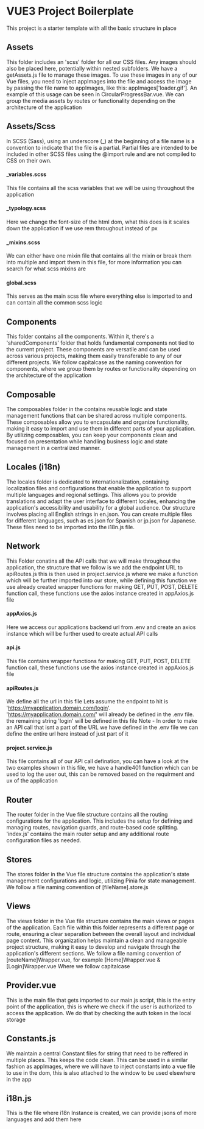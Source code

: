 # VUE3 Project Boilerplate

This project is a starter template with all the basic structure in place

## Assets

This folder includes an 'scss' folder for all our CSS files. Any images should also be placed here, potentially within nested subfolders. We have a getAssets.js file to manage these images. To use these images in any of our Vue files, you need to inject appImages into the file and access the image by passing the file name to appImages, like this: appImages['loader.gif']. An example of this usage can be seen in CircularProgressBar.vue.
We can group the media assets by routes or functionality depending on the architecture of the application

## Assets/Scss

In SCSS (Sass), using an underscore (\_) at the beginning of a file name is a convention to indicate that the file is a partial. Partial files are intended to be included in other SCSS files using the @import rule and are not compiled to CSS on their own.

#### \_variables.scss

This file contains all the scss variables that we will be using throughout the application

#### \_typology.scss

Here we change the font-size of the html dom, what this does is it scales down the application if we use rem throughout instead of px

#### \_mixins.scss

We can either have one mixin file that contains all the mixin or break them into multiple and import them in this file, for more information you can search for what scss mixins are

#### global.scss

This serves as the main scss file where everything else is imported to and can contain all the common scss logic

## Components

This folder contains all the components. Within it, there's a 'sharedComponents' folder that holds fundamental components not tied to the current project. These components are versatile and can be used across various projects, making them easily transferable to any of our different projects.
We follow capitalcase as the naming convention for components, where we group them by routes or functionality depending on the architecture of the application

## Composable

The composables folder in the contains reusable logic and state management functions that can be shared across multiple components. These composables allow you to encapsulate and organize functionality, making it easy to import and use them in different parts of your application. By utilizing composables, you can keep your components clean and focused on presentation while handling business logic and state management in a centralized manner.

## Locales (i18n)

The locales folder is dedicated to internationalization, containing localization files and configurations that enable the application to support multiple languages and regional settings. This allows you to provide translations and adapt the user interface to different locales, enhancing the application's accessibility and usability for a global audience. Our structure involves placing all English strings in en.json. You can create multiple files for different languages, such as es.json for Spanish or jp.json for Japanese. These files need to be imported into the i18n.js file.

## Network

This Folder conatins all the API calls that we will make throughout the application, the structure that we follow is we add the endpoint URL to apiRoutes.js this is then used in project.service.js where we make a function which will be further imported into our store, while defining this function we use already created wrapper functions for making GET, PUT, POST, DELETE function call, these functions use the axios instance created in appAxios.js file

#### appAxios.js

Here we access our applications backend url from .env and create an axios instance which will be further used to create actual API calls

#### api.js

This file contains wrapper functions for making GET, PUT, POST, DELETE function call, these functions use the axios instance created in appAxios.js file

#### apiRoutes.js

We define all the url in this file
Lets assume the endpoint to hit is 'https://myapplication.domain.com/login'. 'https://myapplication.domain.com/' will already be defined in the .env file. the remaining string 'login' will be defined in this file
Note - In order to make an API call that isnt a part of the URL we have defined in the .env file we can define the entire url here instead of just part of it

#### project.service.js

This file contains all of our API call defination, you can have a look at the two examples shown in this file, we have a handle401 function which can be used to log the user out, this can be removed based on the requirment and ux of the application

## Router

The router folder in the Vue file structure contains all the routing configurations for the application. This includes the setup for defining and managing routes, navigation guards, and route-based code splitting. 'index.js' contains the main router setup and any additional route configuration files as needed.

## Stores

The stores folder in the Vue file structure contains the application's state management configurations and logic, utilizing Pinia for state management.
We follow a file naming convention of [fileName].store.js

## Views

The views folder in the Vue file structure contains the main views or pages of the application. Each file within this folder represents a different page or route, ensuring a clear separation between the overall layout and individual page content. This organization helps maintain a clean and manageable project structure, making it easy to develop and navigate through the application's different sections.
We follow a file naming convention of [routeName]Wrapper.vue, for example [Home]Wrapper.vue & [Login]Wrapper.vue Where we follow capitalcase

## Provider.vue

This is the main file that gets imported to our main.js script, this is the entry point of the application, this is where we check if the user is authorized to access the application. We do that by checking the auth token in the local storage

## Constants.js

We maintain a central Constant files for string that need to be reffered in multiple places. This keeps the code clean. This can be used in a similar fashion as appImages, where we will have to inject constants into a vue file to use in the dom, this is also attached to the window to be used elsewhere in the app

## i18n.js

This is the file where i18n Instance is created, we can provide jsons of more languages and add them here
